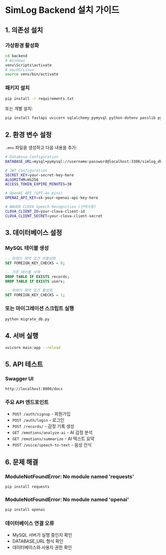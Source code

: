 # SimLog Backend 설치 가이드

## 1. 의존성 설치

### 가상환경 활성화
```bash
cd backend
# Windows
venv\Scripts\activate
# macOS/Linux
source venv/bin/activate
```

### 패키지 설치
```bash
pip install -r requirements.txt
```

또는 개별 설치:
```bash
pip install fastapi uvicorn sqlalchemy pymysql python-dotenv passlib python-jose python-multipart requests openai
```

## 2. 환경 변수 설정

`.env` 파일을 생성하고 다음 내용을 추가:

```bash
# Database Configuration
DATABASE_URL=mysql+pymysql://username:password@localhost:3306/simlog_db

# JWT Configuration
SECRET_KEY=your-secret-key-here
ALGORITHM=HS256
ACCESS_TOKEN_EXPIRE_MINUTES=30

# OpenAI API (GPT-4o mini)
OPENAI_API_KEY=sk-your-openai-api-key-here

# NAVER CLOVA Speech Recognition (선택사항)
CLOVA_CLIENT_ID=your-clova-client-id
CLOVA_CLIENT_SECRET=your-clova-client-secret
```

## 3. 데이터베이스 설정

### MySQL 테이블 생성
```sql
-- 외래키 제약 조건 비활성화
SET FOREIGN_KEY_CHECKS = 0;

-- 기존 테이블 삭제
DROP TABLE IF EXISTS records;
DROP TABLE IF EXISTS users;

-- 외래키 제약 조건 활성화
SET FOREIGN_KEY_CHECKS = 1;
```

### 또는 마이그레이션 스크립트 실행
```bash
python migrate_db.py
```

## 4. 서버 실행

```bash
uvicorn main:app --reload
```

## 5. API 테스트

### Swagger UI
```
http://localhost:8000/docs
```

### 주요 API 엔드포인트
- `POST /auth/signup` - 회원가입
- `POST /auth/login` - 로그인
- `POST /records/` - 감정 기록 생성
- `GET /emotions/analyze-ai` - AI 감정 분석
- `GET /emotions/summarize` - AI 텍스트 요약
- `POST /voice/speech-to-text` - 음성 인식

## 6. 문제 해결

### ModuleNotFoundError: No module named 'requests'
```bash
pip install requests
```

### ModuleNotFoundError: No module named 'openai'
```bash
pip install openai
```

### 데이터베이스 연결 오류
- MySQL 서버가 실행 중인지 확인
- DATABASE_URL 형식 확인
- 데이터베이스와 사용자 권한 확인 